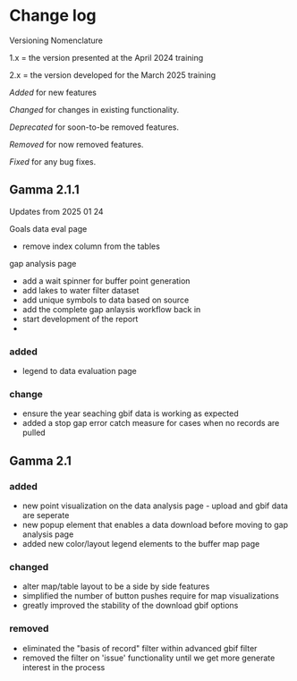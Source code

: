 # Change log 

Versioning Nomenclature

1.x = the version presented at the April 2024 training 

2.x = the version developed for the March 2025 training 

*Added* for new features 

*Changed* for changes in existing functionality.

*Deprecated* for soon-to-be removed features.

*Removed* for now removed features.

*Fixed* for any bug fixes. 

## Gamma 2.1.1
Updates from 2025 01 24 

Goals 
data eval page
- remove index column from the tables 

gap analysis page 
- add a wait spinner for buffer point generation 
- add lakes to water filter dataset 
- add unique symbols to data based on source 
- add the complete gap anlaysis workflow back in 
- start development of the report 
- 

### added 
- legend to data evaluation page 

### change 
- ensure the year seaching  gbif data is working as expected
- added a stop gap error catch measure for cases when no records are pulled 


## Gamma 2.1 

### added 
- new point visualization on the data analysis page - upload and gbif data are seperate 
- new popup element that enables a data download before moving to gap analysis page 
- added new color/layout legend elements to the buffer map page 

### changed 

- alter map/table layout to be a side by side features 
- simplified the number of button pushes require for map visualizations 
- greatly improved the stability of the download gbif options 


### removed 

- eliminated the "basis of record" filter within advanced gbif filter 
- removed the filter on 'issue' functionality until we get more generate interest in the process